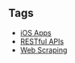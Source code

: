 ## Tags

- [iOS Apps](https://github.com/otegecmis?tab=repositories&q=topic:ios)
- [RESTful APIs](https://github.com/otegecmis?tab=repositories&q=topic:rest-api)
- [Web Scraping](https://github.com/otegecmis?tab=repositories&q=topic:web-scraping)

